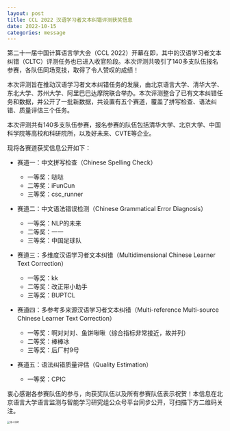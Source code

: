 ```yaml
---
layout: post
title: CCL 2022 汉语学习者文本纠错评测获奖信息
date: 2022-10-15
categories: message
---
```


第二十一届中国计算语言学大会（CCL 2022）开幕在即，其中的汉语学习者文本纠错（CLTC）评测任务也已进入收官阶段。本次评测共吸引了140多支队伍报名参赛，各队伍同场竞技，取得了令人赞叹的成绩！

本次评测旨在推动汉语学习者文本纠错任务的发展，由北京语言大学、清华大学、东北大学、苏州大学、阿里巴巴达摩院联合举办。本次评测整合了已有文本纠错任务和数据，并公开了一批新数据，共设置有五个赛道，覆盖了拼写检查、语法纠错、质量评估三个任务。

本次评测共有140多支队伍参赛，报名参赛的队伍包括清华大学、北京大学、中国科学院等高校和科研院所，以及好未来、CVTE等企业。

现将各赛道获奖信息公开如下：

- 赛道一：中文拼写检查（Chinese Spelling Check）
  - 一等奖：哒哒
  - 二等奖：iFunCun
  - 三等奖：csc_runner

- 赛道二：中文语法错误检测（Chinese Grammatical Error Diagnosis）
  - 一等奖：NLP的未来
  - 二等奖：一一
  - 三等奖：中国足球队

- 赛道三：多维度汉语学习者文本纠错（Multidimensional Chinese Learner Text Correction）
  - 一等奖：kk
  - 二等奖：改正带小助手
  - 三等奖：BUPTCL

- 赛道四：多参考多来源汉语学习者文本纠错（Multi-reference Multi-source Chinese Learner Text Correction）
  - 一等奖：啊对对对、鱼饼啾啾（综合指标非常接近，故并列）
  - 二等奖：棒棒冰
  - 三等奖：后厂村9号

- 赛道五：语法纠错质量评估（Quality Estimation）
  - 一等奖：CPIC

衷心感谢各参赛队伍的参与，向获奖队伍以及所有参赛队伍表示祝贺！本信息在北京语言大学语言监测与智能学习研究组公众号平台同步公开，可扫描下方二维码关注。

<img src="/CCL2022-CLTC/assets/wechat-pub.png" alt="qr-code" style="zoom:40%;" />

